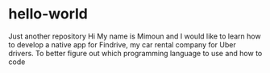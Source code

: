 # hello-world
Just another repository
Hi My name is Mimoun and I would like to learn how to develop a native app for Findrive, my car rental company for Uber drivers. To better figure out which programming language to use and how to code 
